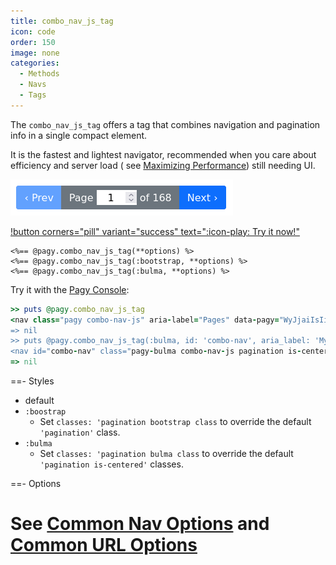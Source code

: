 ```yaml
---
title: combo_nav_js_tag
icon: code
order: 150
image: none
categories:
  - Methods
  - Navs
  - Tags
---
```


The `combo_nav_js_tag` offers a tag that combines navigation and pagination info in a single compact element.

It is the fastest and lightest navigator, recommended when you care about efficiency and server load (
see [Maximizing Performance](../../guides/how-to.md#maximize-performance)) still needing UI.

![combo_nav_js (:bootstrap style)](/assets/images/bootstrap_combo_nav_js.png)

[!button corners="pill" variant="success" text=":icon-play: Try it now!"](/docs/Practical%20Guide/playground.md#3-demo-app)


```erb Any View
<%== @pagy.combo_nav_js_tag(**options) %>
<%== @pagy.combo_nav_js_tag(:bootstrap, **options) %>
<%== @pagy.combo_nav_js_tag(:bulma, **options) %>
```
Try it with the [Pagy Console](../../sandbox/console.md):

```ruby
>> puts @pagy.combo_nav_js_tag
<nav class="pagy combo-nav-js" aria-label="Pages" data-pagy="WyJjaiIsIi9wYXRoP2V4YW1wbGU9MTIzJnBhZ2U9UCAiXQ=="><a href="/path?example=123&page=2" aria-label="Previous">&lt;</a><label>Page <input name="page" type="number" min="1" max="50" value="3" aria-current="page" style="text-align: center; width: 3rem; padding: 0;"><a style="display: none;">#</a> of 50</label><a href="/path?example=123&page=4" aria-label="Next">&gt;</a></nav>
=> nil
>> puts @pagy.combo_nav_js_tag(:bulma, id: 'combo-nav', aria_label: 'My Pages')
<nav id="combo-nav" class="pagy-bulma combo-nav-js pagination is-centered" aria-label="My Pages" data-pagy="WyJjaiIsIi9wYXRoP2V4YW1wbGU9MTIzJnBhZ2U9UCAiXQ=="><a href="/path?example=123&page=2" class="pagination-previous" aria-label="Previous">&lt;</a><a href="/path?example=123&page=4" class="pagination-next" aria-label="Next">&gt;</a><ul class="pagination-list"><li class="pagination-link"><label>Page <input name="page" type="number" min="1" max="50" value="3" aria-current="page"style="text-align: center; width: 3rem; height: 1.7rem; margin:0 0.3rem; border: none; border-radius: 4px; padding: 0; font-size: 1.1rem; color: white; background-color: #485fc7;"><a style="display: none;">#</a> of 50</label></li></ul></nav>
=> nil
```   
==- Styles

- default
- `:boostrap`
  - Set `classes: 'pagination bootstrap class` to override the default `'pagination'` class.
- `:bulma`
  - Set `classes: 'pagination bulma class` to override the default `'pagination is-centered'` classes.

==- Options

See [Common Nav Options](../instance.md#common-nav-options) and [Common URL Options](../instance.md#common-url-options)
===
